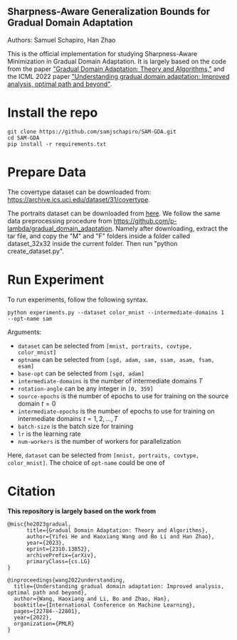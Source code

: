 ## Sharpness-Aware Generalization Bounds for Gradual Domain Adaptation

Authors: Samuel Schapiro, Han Zhao

This is the official implementation for studying Sharpness-Aware Minimization in Gradual Domain Adaptation. It is largely based on the code from the paper ["Gradual Domain Adaptation: Theory and Algorithms,"](https://arxiv.org/abs/2310.13852) and the ICML 2022 paper ["Understanding gradual domain adaptation: Improved analysis, optimal path and beyond"](https://arxiv.org/abs/2204.08200).

# Install the repo
```
git clone https://github.com/samjschapiro/SAM-GDA.git
cd SAM-GDA
pip install -r requirements.txt
```
# Prepare Data

The covertype dataset can be downloaded from: https://archive.ics.uci.edu/dataset/31/covertype. 

The portraits dataset can be downloaded from [here](https://www.dropbox.com/s/ubjjoo0b2wz4vgz/faces_aligned_small_mirrored_co_aligned_cropped_cleaned.tar.gz?dl=0). We follow the same data preprocessing procedure from https://github.com/p-lambda/gradual_domain_adaptation. Namely after downloading, extract the tar file, and copy the "M" and "F" folders inside a folder called dataset_32x32 inside the current folder. Then run "python create_dataset.py".

# Run Experiment
To run experiments, follow the following syntax.
```
python experiments.py --dataset color_mnist --intermediate-domains 1  --opt-name sam
```
Arguments:
- `dataset` can be selected from `[mnist, portraits, covtype, color_mnist]`
- `optname` can be selected from `[sgd, adam, sam, ssam, asam, fsam, esam]`
- `base-opt` can be selected from `[sgd, adam]`
- `intermediate-domains` is the number of intermediate domains $T$
- `rotation-angle` can be any integer in `[0, 359]`
- `source-epochs` is the number of epochs to use for training on the source domain $t = 0$
- `intermediate-epochs` is the number of epochs to use for training on intermediate domains $t = 1, 2, \dots, T$
- `batch-size` is the batch size for training
- `lr` is the learning rate
- `num-workers` is the number of workers for parallelization

Here, `dataset` can be selected from `[mnist, portraits, covtype, color_mnist]`. The choice of `opt-name` could be one of 



# Citation

**This repository is largely based on the work from**
```
@misc{he2023gradual,
      title={Gradual Domain Adaptation: Theory and Algorithms}, 
      author={Yifei He and Haoxiang Wang and Bo Li and Han Zhao},
      year={2023},
      eprint={2310.13852},
      archivePrefix={arXiv},
      primaryClass={cs.LG}
}
```
```
@inproceedings{wang2022understanding,
  title={Understanding gradual domain adaptation: Improved analysis, optimal path and beyond},
  author={Wang, Haoxiang and Li, Bo and Zhao, Han},
  booktitle={International Conference on Machine Learning},
  pages={22784--22801},
  year={2022},
  organization={PMLR}
}
```
